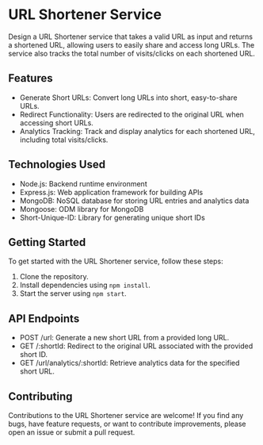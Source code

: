 # URL Shortener Service

Design a URL Shortener service that takes a valid URL as input and returns a shortened URL, allowing users to easily share and access long URLs. The service also tracks the total number of visits/clicks on each shortened URL.

## Features

- Generate Short URLs: Convert long URLs into short, easy-to-share URLs.
- Redirect Functionality: Users are redirected to the original URL when accessing short URLs.
- Analytics Tracking: Track and display analytics for each shortened URL, including total visits/clicks.


## Technologies Used

- Node.js: Backend runtime environment
- Express.js: Web application framework for building APIs
- MongoDB: NoSQL database for storing URL entries and analytics data
- Mongoose: ODM library for MongoDB
- Short-Unique-ID: Library for generating unique short IDs


## Getting Started

To get started with the URL Shortener service, follow these steps:

1. Clone the repository.
2. Install dependencies using `npm install`.
3. Start the server using `npm start`.

## API Endpoints
- POST /url: Generate a new short URL from a provided long URL.
- GET /:shortId: Redirect to the original URL associated with the provided short ID.
- GET /url/analytics/:shortId: Retrieve analytics data for the specified short URL.

## Contributing
Contributions to the URL Shortener service are welcome! If you find any bugs, have feature requests, or want to contribute improvements, please open an issue or submit a pull request.